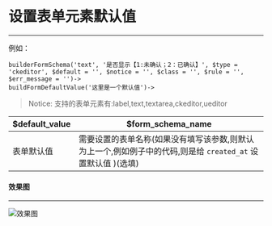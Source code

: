 设置表单元素默认值
===

-------------------

例如：

```
builderFormSchema('text', '是否显示【1:未确认；2：已确认】', $type = 'ckeditor', $default = '', $notice = '', $class = '', $rule = '', $err_message = '')->
buildFormDefaultValue('这里是一个默认值')->
```

> Notice: 支持的表单元素有:label,text,textarea,ckeditor,ueditor

$default_value|$form_schema_name
------|------
表单默认值|需要设置的表单名称(如果没有填写该参数,则默认为上一个,例如例子中的代码,则是给 ``` created_at ``` 设置默认值 )(选填)

#### 效果图
----------------------------------

![效果图](http://7xojjf.com1.z0.glb.clouddn.com/admindefaultValue.png)
